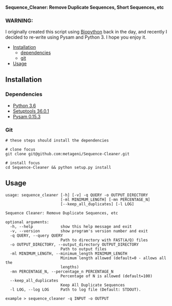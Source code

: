 #### Sequence_Cleaner: Remove Duplicate Sequences, Short Sequences, etc
### WARNING: 
I originally created this script using [Biopython](https://biopython.org/wiki/Sequence_Cleaner) back in the day, and 
recently I decided to re-write using Pysam and Python 3. I hope you enjoy it.

* [Installation](#installation)
  * [dependencies](#dependencies)
  * [git](#git)
* [Usage](#usage)

## Installation
### Dependencies
  - [Python 3.6](http://www.python.org/download)
  - [Setuptools 36.0.1](https://setuptools.readthedocs.io/en/latest/)
  - [Pysam 0.15.3](https://pypi.org/project/pysam/)

### Git

	# these steps should install the dependencies

	# clone focus
	git clone git@github.com:metageni/Sequence-Cleaner.git

	# install focus
	cd Sequence-Cleaner && python setup.py install

## Usage
    usage: sequence_cleaner [-h] [-v] -q QUERY -o OUTPUT_DIRECTORY
                            [-ml MINIMUM_LENGTH] [-mn PERCENTAGE_N]
                            [--keep_all_duplicates] [-l LOG]
    
    Sequence Cleaner: Remove Duplicate Sequences, etc
    
    optional arguments:
      -h, --help            show this help message and exit
      -v, --version         show program's version number and exit
      -q QUERY, --query QUERY
                            Path to directory with FAST(A/Q) files
      -o OUTPUT_DIRECTORY, --output_directory OUTPUT_DIRECTORY
                            Path to output files
      -ml MINIMUM_LENGTH, --minimum_length MINIMUM_LENGTH
                            Minimum length allowed (default=0 - allows all the
                            lengths)
      -mn PERCENTAGE_N, --percentage_n PERCENTAGE_N
                            Percentage of N is allowed (default=100)
      --keep_all_duplicates
                            Keep All Duplicate Sequences
      -l LOG, --log LOG     Path to log file (Default: STDOUT).
    
    example > sequence_cleaner -q INPUT -o OUTPUT

